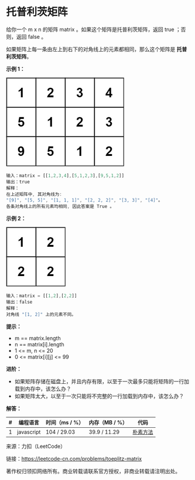 # 托普利茨矩阵

给你一个 m x n 的矩阵 matrix 。如果这个矩阵是托普利茨矩阵，返回 true ；否则，返回 false 。

如果矩阵上每一条由左上到右下的对角线上的元素都相同，那么这个矩阵是 **托普利茨矩阵**。

**示例 1：**

![示例1](./eg1.jpg)

``` javascript
输入：matrix = [[1,2,3,4],[5,1,2,3],[9,5,1,2]]
输出：true
解释：
在上述矩阵中, 其对角线为: 
"[9]", "[5, 5]", "[1, 1, 1]", "[2, 2, 2]", "[3, 3]", "[4]"。 
各条对角线上的所有元素均相同, 因此答案是 True 。
```

**示例 2：**

![示例2](./eg2.jpg)

``` javascript
输入：matrix = [[1,2],[2,2]]
输出：false
解释：
对角线 "[1, 2]" 上的元素不同。
```

**提示：**

- m == matrix.length
- n == matrix[i].length
- 1 <= m, n <= 20
- 0 <= matrix[i][j] <= 99

**进阶：**

- 如果矩阵存储在磁盘上，并且内存有限，以至于一次最多只能将矩阵的一行加载到内存中，该怎么办？
- 如果矩阵太大，以至于一次只能将不完整的一行加载到内存中，该怎么办？

**解答：**

**#**|**编程语言**|**时间（ms / %）**|**内存（MB / %）**|**代码**
--|--|--|--|--
1|javascript|104 / 29.03|39.9 / 11.29|[朴素方法](./javascript/ac_v1.js)

来源：力扣（LeetCode）

链接：https://leetcode-cn.com/problems/toeplitz-matrix

著作权归领扣网络所有。商业转载请联系官方授权，非商业转载请注明出处。
